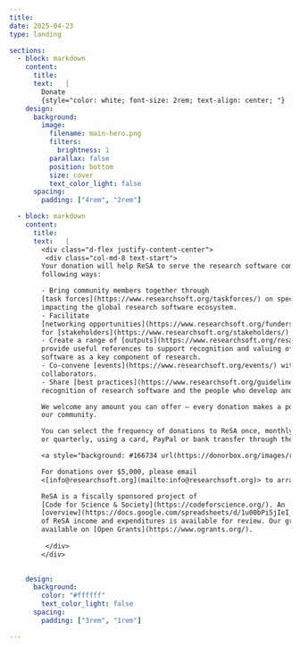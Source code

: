 ```yaml
---
title:
date: 2025-04-23
type: landing

sections:
  - block: markdown
    content:
      title: 
      text:   |
        Donate
        {style="color: white; font-size: 2rem; text-align: center; "}
    design:
      background:
        image:
          filename: main-hero.png
          filters:
            brightness: 1
          parallax: false
          position: bottom
          size: cover
          text_color_light: false      
      spacing:
        padding: ["4rem", "2rem"]

  - block: markdown
    content:
      title:
      text:   |
        <div class="d-flex justify-content-center">
         <div class="col-md-8 text-start">
        Your donation will help ReSA to serve the research software community in the
        following ways:

        - Bring community members together through
        [task forces](https://www.researchsoft.org/taskforces/) on specific issues
        impacting the global research software ecosystem.
        - Facilitate
        [networking opportunities](https://www.researchsoft.org/funders-forum/)
        for [stakeholders](https://www.researchsoft.org/stakeholders/) to exchange information and collaborate on an international level.
        - Create a range of [outputs](https://www.researchsoft.org/resa-resources/) that
        provide useful references to support recognition and valuing of research
        software as a key component of research.
        - Co-convene [events](https://www.researchsoft.org/events/) with international
        collaborators.
        - Share [best practices](https://www.researchsoft.org/guidelines/) for the
        recognition of research software and the people who develop and maintain it.

        We welcome any amount you can offer – every donation makes a positive impact on
        our community.

        You can select the frequency of donations to ReSA once, monthly,
        or quarterly, using a card, PayPal or bank transfer through the following form.

        <a style="background: #166734 url(https://donorbox.org/images/red_logo.png) no-repeat 37px;color: #fff;text-decoration: none;font-family: Verdana,sans-serif;display: inline-block;font-size: 16px;padding: 15px 38px;padding-left: 75px;-webkit-border-radius: 2px;-moz-border-radius: 2px;border-radius: 2px;box-shadow: 0 1px 0 0 #1f5a89;text-shadow: 0 1px rgba(0, 0, 0, 0.3);" href="https://donorbox.org/research-software-alliance">Donate</a>

        For donations over $5,000, please email
        <[info@researchsoft.org](mailto:info@researchsoft.org)> to arrange a wire transfer/ACH payment.

        ReSA is a fiscally sponsored project of
        [Code for Science & Society](https://codeforscience.org/). An
        [overview](https://docs.google.com/spreadsheets/d/1u00bPi5jIeI_iO5AfaBA97jxdLTgQW5rWwGkGI7RI0M/edit#gid=0)
        of ReSA income and expenditures is available for review. Our grants are also
        available on [Open Grants](https://www.ogrants.org/).
     
         </div>
        </div>  
     

    design:
      background:
        color: "#ffffff"
        text_color_light: false
      spacing:
        padding: ["3rem", "1rem"]             

---
```



